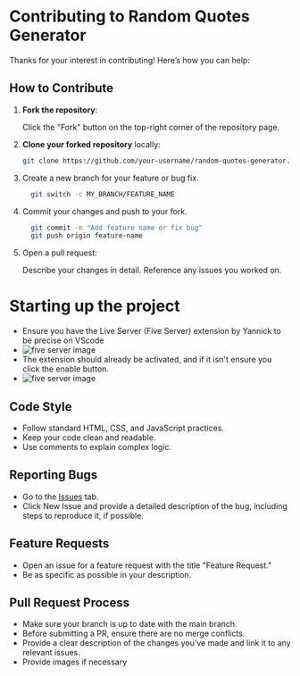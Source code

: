 # Contributing to Random Quotes Generator

Thanks for your interest in contributing! Here’s how you can help:

## How to Contribute
1. **Fork the repository**:
  
   Click the "Fork" button on the top-right corner of the repository page.
2. **Clone your forked repository** locally:
   ```sh
   git clone https://github.com/your-username/random-quotes-generator.git
   ```
3. Create a new branch for your feature or bug fix.
   ```sh
     git switch -c MY_BRANCH/FEATURE_NAME
   ```
4. Commit your changes and push to your fork.
   ```sh
     git commit -m "Add feature name or fix bug"
     git push origin feature-name
    ```
5. Open a pull request:

   Describe your changes in detail. Reference any issues you worked on.

# Starting up the project
- Ensure you have the Live Server (Five Server) extension by Yannick to be precise on VScode
- ![five server image](/assets/images/five-server.png)
- The extension should already be activated, and if it isn't ensure you click the enable button.
- ![five server image](/assets/images/five-server.png)

## Code Style
- Follow standard HTML, CSS, and JavaScript practices.
- Keep your code clean and readable.
- Use comments to explain complex logic.

## Reporting Bugs
- Go to the [Issues](https://github.com/DanonymousCoder/Random-quotes-generator/issues) tab.
- Click New Issue and provide a detailed description of the bug, including steps to reproduce it, if possible.

## Feature Requests
- Open an issue for a feature request with the title "Feature Request."
- Be as specific as possible in your description.

## Pull Request Process
- Make sure your branch is up to date with the main branch.
- Before submitting a PR, ensure there are no merge conflicts.
- Provide a clear description of the changes you’ve made and link it to any relevant issues.
- Provide images if necessary
